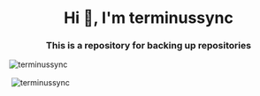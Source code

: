 <h1 align="center">Hi 👋, I'm terminussync</h1>
<h3 align="center">This is a repository for backing up repositories</h3>

<p align="left"> <img src="https://komarev.com/ghpvc/?username=terminussync&label=Profile%20views&color=0e75b6&style=flat" alt="terminussync" /> </p>

<p>&nbsp;<img align="center" src="https://github-readme-stats.vercel.app/api?username=terminussync&show_icons=true&locale=en" alt="terminussync" /></p>
